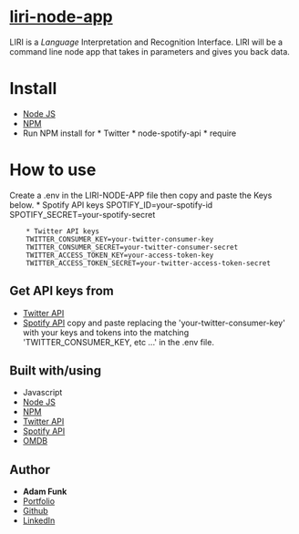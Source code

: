 # [liri-node-app](https://github.com/funkaj/liri-node-app)
LIRI is a _Language_ Interpretation and Recognition Interface. LIRI will be a command line node app that takes in parameters and gives you back data.
# Install 
* [Node JS](https://nodejs.org/en/)
* [NPM](https://www.npmjs.com/)
* Run NPM install for 
        * Twitter
        * node-spotify-api
        * require

# How to use
Create a .env  in the LIRI-NODE-APP file then copy and paste the Keys below.
        * Spotify API keys
        SPOTIFY_ID=your-spotify-id
        SPOTIFY_SECRET=your-spotify-secret

        * Twitter API keys
        TWITTER_CONSUMER_KEY=your-twitter-consumer-key
        TWITTER_CONSUMER_SECRET=your-twitter-consumer-secret
        TWITTER_ACCESS_TOKEN_KEY=your-access-token-key
        TWITTER_ACCESS_TOKEN_SECRET=your-twitter-access-token-secret

## Get API keys from 
* [Twitter API](https://developer.twitter.com/content/developer-twitter/en.html) 
* [Spotify API](https://developer.spotify.com/)
copy and paste replacing the 'your-twitter-consumer-key' with your keys and tokens into the matching 'TWITTER_CONSUMER_KEY, etc ...' in the .env file.

## Built with/using
* Javascript
* [Node JS](https://nodejs.org/en/)
* [NPM](https://www.npmjs.com/)
* [Twitter API](https://developer.twitter.com/content/developer-twitter/en.html)
* [Spotify API](https://developer.spotify.com/)
* [OMDB](http://www.omdbapi.com/) 

## Author 

* **Adam Funk** 
* [Portfolio](https://funkaj.github.io/Portfolio/)
* [Github](https://github.com/funkaj)
* [LinkedIn](https://www.linkedin.com/feed/)